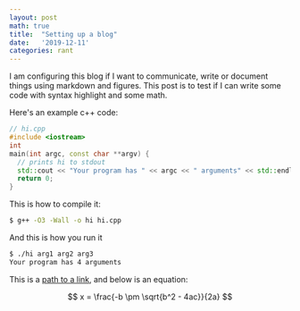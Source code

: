 ```yaml
---
layout: post
math: true
title:  "Setting up a blog"
date:   '2019-12-11'
categories: rant
---
```


I am configuring this blog if I want to communicate, write or document things
using markdown and figures. This post is to test if I can write some code with
syntax highlight and some math.

Here's an example c++ code:
~~~ cpp
// hi.cpp
#include <iostream>
int
main(int argc, const char **argv) {
  // prints hi to stdout
  std::cout << "Your program has " << argc << " arguments" << std::endl;
  return 0;
}
~~~

This is how to compile it:
~~~ bash
$ g++ -O3 -Wall -o hi hi.cpp
~~~

And this is how you run it
~~~ bash
$ ./hi arg1 arg2 arg3
Your program has 4 arguments
~~~

This is a [path to a link][path-to-link], and below is an equation:

$$
x = \frac{-b \pm \sqrt{b^2 - 4ac}}{2a}
$$

[path-to-link]: https://sena.works
